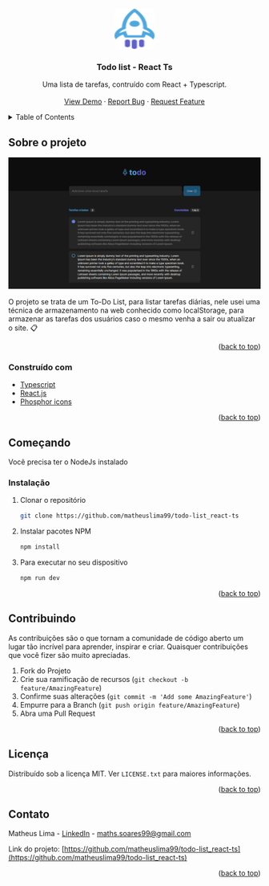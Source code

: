 <div id="top"></div>

<!-- PROJECT LOGO -->
<br />
<div align="center">
  <a href="https://todolist-ignite.netlify.app/" target="_blank" >
    <img src="./src/assets/rocket-logo.svg" alt="Logo" width="80" height="80">
  </a>

  <h3 align="center">Todo list - React Ts</h3>

  <p align="center">
   Uma lista de tarefas, contruído com React + Typescript.
    <br />
    <br />
    <a href="https://todolist-ignite.netlify.app/" target="_blank" >View Demo</a>
    ·
    <a href="https://github.com/matheuslima99/todo-list_react-ts/issues">Report Bug</a>
    ·
    <a href="https://github.com/matheuslima99/todo-list_react-ts/issues">Request Feature</a>
  </p>
</div>



<!-- TABLE OF CONTENTS -->
<details>
  <summary>Table of Contents</summary>
  <ol>
    <li>
      <a href="#sobre-o-projeto">Sobre o projeto</a>
      <ul>
        <li><a href="#construído-com">Construído com</a></li>
      </ul>
    </li>
    <li>
      <a href="#começando">Começando</a>
      <ul>
        <li><a href="#instalação">Instalação</a></li>
      </ul>
    </li>
    <li><a href="#contribuindo">Contribuir</a></li>
    <li><a href="#licença">Licença</a></li>
    <li><a href="#contato">Contato</a></li>
  </ol>
</details>



<!-- ABOUT THE PROJECT -->
## Sobre o projeto

 <a href="https://github.com/matheuslima99/todo-list_react-ts">
    <img src="./.github/assets/screen-todo.png" 
    alt="Logo">
  
  </a>

 O projeto se trata de um To-Do List, para listar tarefas diárias, nele usei uma técnica de armazenamento na web conhecido como localStorage, para armazenar as tarefas dos usuários caso o mesmo venha a sair ou atualizar o site. 📋


<p align="right">(<a href="#top">back to top</a>)</p>



### Construído com

* [Typescript](https://www.typescriptlang.org/)
* [React.js](https://reactjs.org/)
* [Phosphor icons](https://phosphoricons.com/)


<p align="right">(<a href="#top">back to top</a>)</p>



<!-- GETTING STARTED -->
## Começando

Você precisa ter o NodeJs instalado



###   Instalação

1. Clonar o repositório
   ```sh
   git clone https://github.com/matheuslima99/todo-list_react-ts
   ```
2. Instalar pacotes NPM
   ```sh
   npm install
   ```
3. Para executar no seu dispositivo

   ```sh
   npm run dev 
   ```

<p align="right">(<a href="#top">back to top</a>)</p>



<!-- CONTRIBUTING -->
## Contribuindo

As contribuições são o que tornam a comunidade de código aberto um lugar tão incrível para aprender, inspirar e criar. Quaisquer contribuições que você fizer são muito apreciadas.

1. Fork do Projeto
2. Crie sua ramificação de recursos (`git checkout -b feature/AmazingFeature`)
3. Confirme suas alterações (`git commit -m 'Add some AmazingFeature'`)
4. Empurre para a Branch (`git push origin feature/AmazingFeature`)
5. Abra uma Pull Request

<p align="right">(<a href="#top">back to top</a>)</p>



<!-- LICENSE -->
## Licença

Distribuído sob a licença MIT. Ver `LICENSE.txt` para maiores informações.

<p align="right">(<a href="#top">back to top</a>)</p>



<!-- CONTACT -->
## Contato

Matheus Lima - [LinkedIn](https://www.linkedin.com/in/matheus-soares99/) - maths.soares99@gmail.com

Link do projeto: [https://github.com/matheuslima99/todo-list_react-ts](https://github.com/matheuslima99/todo-list_react-ts)

<p align="right">(<a href="#top">back to top</a>)</p>

